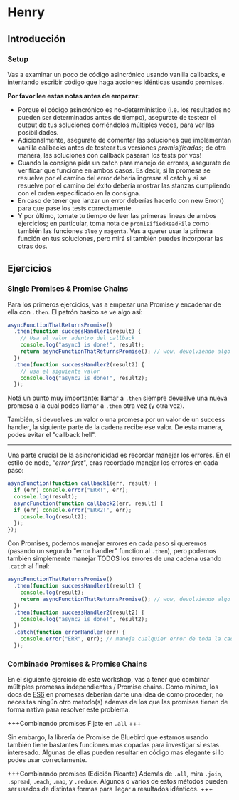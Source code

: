 # Henry

## Introducción

### Setup

Vas a examinar un poco de código asincrónico usando vanilla callbacks, e intentando escribir código que haga acciones idénticas usando promises.

**Por favor lee estas notas antes de empezar:**

- Porque el código asincrónico es no-determinístico (i.e. los resultados no pueden ser determinados antes de tiempo), asegurate de testear el output de tus soluciones corriéndolos múltiples veces, para ver las posibilidades.
- Adicionalmente, asegurate de comentar las soluciones que implementan vanilla callbacks antes de testear tus versiones _promisificadas_; de otra manera, las soluciones con callback pasaran los tests por vos!
- Cuando la consigna pida un catch para manejo de errores, asegurate de verificar que funcione en ambos casos. Es decir, si la promesa se resuelve por el camino del error debería ingresar al catch y si se resuelve por el camino del éxito deberia mostrar las stanzas cumpliendo con el orden especificado en la consigna.
- En caso de tener que lanzar un error deberías hacerlo con new Error() para que pase los tests correctamente.
- Y por último, tomate tu tiempo de leer las primeras lineas de ambos ejercicios; en particular, toma nota de `promisifiedReadFile` como también las funciones `blue` y `magenta`. Vas a querer usar la primera función en tus soluciones, pero mirá si también puedes incorporar las otras dos.

## Ejercicios

### Single Promises & Promise Chains

Para los primeros ejercicios, vas a empezar una Promise y encadenar de ella con `.then`. El patrón basico se ve algo así:

```js
asyncFunctionThatReturnsPromise()
  .then(function successHandler1(result) {
    // Usa el valor adentro del callback
    console.log("async1 is done!", result);
    return asyncFunctionThatReturnsPromise(); // wow, devolviendo algo asincrónico
  })
  .then(function successHandler2(result2) {
    // usa el siguiente valor
    console.log("async2 is done!", result2);
  });
```

Notá un punto muy importante: llamar a `.then` siempre devuelve una nueva promesa a la cual podes llamar a `.then` otra vez (y otra vez).

También, si devuelves un valor o una promesa por un valor de un success handler, la siguiente parte de la cadena recibe ese valor. De esta manera, podes evitar el "callback hell".

---

Una parte crucial de la asincronicidad es recordar manejar los errores. En el estilo de node, _"error first"_, eras recordado manejar los errores en cada paso:

```js
asyncFunction(function callback1(err, result) {
  if (err) console.error("ERR!", err);
  console.log(result);
  asyncFunction(function callback2(err, result) {
  if (err) console.error("ERR2!", err);
    console.log(result2);
  });
});
```

Con Promises, podemos manejar errores en cada paso si queremos (pasando un segundo "error handler" function al `.then`), pero podemos también simplemente manejar TODOS los errores de una cadena usando `.catch` al final:

```js
asyncFunctionThatReturnsPromise()
  .then(function successHandler1(result) {
    console.log(result);
    return asyncFunctionThatReturnsPromise(); // wow, devolviendo algo asincrónico
  })
  .then(function successHandler2(result2) {
    console.log("async2 is done!", result2);
  })
  .catch(function errorHandler(err) {
    console.error("ERR", err); // maneja cualquier error de toda la cadena de arriba.
  });
```

### Combinado Promises & Promise Chains

En el siguiente ejercicio de este workshop, vas a tener que combinar múltiples promesas independientes / Promise chains. Como mínimo, los docs de [ES6](https://developer.mozilla.org/en-US/docs/Web/JavaScript/Reference/Global_Objects/Promise) en promesas deberían darte una idea de como proceder; no necesitas ningún otro metodo(s) ademas de los que las promises tienen de forma nativa para resolver este problema.

+++Combinando promises
Fijate en `.all`
+++

Sin embargo, la librería de Promise de Bluebird que estamos usando también tiene bastantes funciones mas copadas para investigar si estas interesado. Algunas de ellas pueden resultar en código mas elegante si lo podes usar correctamente.

+++Combinando promises (Edición Picante)
Además de `.all`, mira `.join`, `.spread`, `.each`, `.map`, y `.reduce`. Algunos o varios de estos métodos pueden ser usados de distintas formas para llegar a resultados idénticos.
+++

